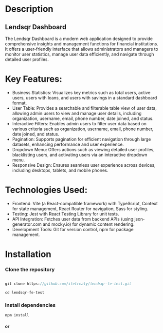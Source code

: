 # Description

## Lendsqr Dashboard

The Lendsqr Dashboard is a modern web application designed to provide comprehensive insights and management functions for financial institutions. It offers a user-friendly interface that allows administrators and managers to monitor user statistics, manage user data efficiently, and navigate through detailed user profiles.

# Key Features:

- Business Statistics: Visualizes key metrics such as total users, active users, users with loans, and users with savings in a standard dashboard format.
- User Table: Provides a searchable and filterable table view of user data, allowing admin users to view and manage user details, including organization, username, email, phone number, date joined, and status.
- Interactive Filters: Enables admin users to filter user data based on various criteria such as organization, username, email, phone number, date joined, and status.
- Pagination: Supports pagination for efficient navigation through large datasets, enhancing performance and user experience.
- Dropdown Menu: Offers actions such as viewing detailed user profiles, blacklisting users, and activating users via an interactive dropdown menu.
- Responsive Design: Ensures seamless user experience across devices, including desktops, tablets, and mobile phones.

# Technologies Used:

- Frontend: Vite (a React-compatible framework) with TypeScript, Context for state management, React Router for navigation, Sass for styling.
- Testing: Jest with React Testing Library for unit tests.
- API Integration: Fetches user data from backend APIs (using json-generator.com and mocky.io) for dynamic content rendering.
- Development Tools: Git for version control, npm for package management.

# Installation

### Clone the repository

```js

git clone https://github.com/ifetreaty/lendsqr-fe-test.git

```

```js
cd lendsqr-fe-test

```

### Install dependencies

```js
npm install

```

#### or

```js

```
